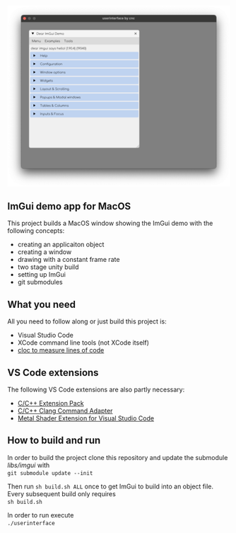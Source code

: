 ![](res/userinterface.png)

## ImGui demo app for MacOS

This project builds a MacOS window showing the ImGui demo with the following concepts:
- creating an applicaiton object
- creating a window
- drawing with a constant frame rate
- two stage unity build
- setting up ImGui
- git submodules

## What you need

All you need to follow along or just build this project is:

- Visual Studio Code
- XCode command line tools (not XCode itself)
- [cloc to measure lines of code](https://formulae.brew.sh/formula/cloc)

## VS Code extensions   

The following VS Code extensions are also partly necessary:

- [C/C++ Extension Pack](https://marketplace.visualstudio.com/items?itemName=ms-vscode.cpptools-extension-pack)
- [C/C++ Clang Command Adapter](https://marketplace.visualstudio.com/items?itemName=mitaki28.vscode-clang)
- [Metal Shader Extension for Visual Studio Code](https://marketplace.visualstudio.com/items?itemName=doublebuffer.metal-shader)

## How to build and run

In order to build the project clone this repository and update the submodule *libs/imgui* with<br>
```git submodule update --init```<br>

Then run ```sh build.sh ALL``` once to get ImGui to build into an object file. Every subsequent build only requires<br>
```sh build.sh``` <br>

In order to run execute <br>
```./userinterface```